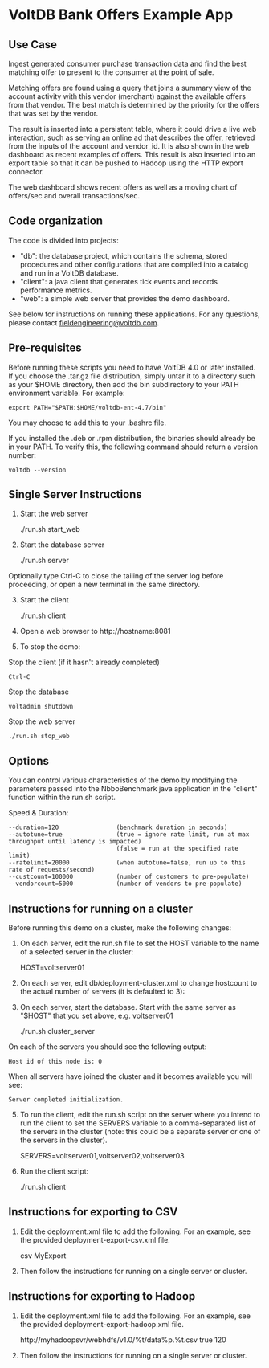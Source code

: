 # VoltDB Bank Offers Example App

Use Case
--------
Ingest generated consumer purchase transaction data and find the best matching offer to present to the consumer at the point of sale.

Matching offers are found using a query that joins a summary view of the account activity with this vendor (merchant) against the available offers from that vendor.  The best match is determined by the priority for the offers that was set by the vendor.

The result is inserted into a persistent table, where it could drive a live web interaction, such as serving an online ad that describes the offer, retrieved from the inputs of the account and vendor_id.  It is also shown in the web dashboard as recent examples of offers.  This result is also inserted into an export table so that it can be pushed to Hadoop using the HTTP export connector.

The web dashboard shows recent offers as well as a moving chart of offers/sec and overall transactions/sec.


Code organization
-----------------
The code is divided into projects:

- "db": the database project, which contains the schema, stored procedures and other configurations that are compiled into a catalog and run in a VoltDB database.  
- "client": a java client that generates tick events and records performance metrics.
- "web": a simple web server that provides the demo dashboard.

See below for instructions on running these applications.  For any questions, 
please contact fieldengineering@voltdb.com.

Pre-requisites
--------------

Before running these scripts you need to have VoltDB 4.0 or later installed.  If you choose the .tar.gz file distribution, simply untar it to a directory such as your $HOME directory, then add the bin subdirectory to your PATH environment variable.  For example:

    export PATH="$PATH:$HOME/voltdb-ent-4.7/bin"

You may choose to add this to your .bashrc file.

If you installed the .deb or .rpm distribution, the binaries should already be in your PATH.  To verify this, the following command should return a version number:

    voltdb --version

Single Server Instructions
-----------------

1. Start the web server

    ./run.sh start_web
   
2. Start the database server

    ./run.sh server

Optionally type Ctrl-C to close the tailing of the server log before proceeding, or open a new terminal in the same directory.

3. Start the client

    ./run.sh client

4. Open a web browser to http://hostname:8081

5. To stop the demo:

Stop the client (if it hasn't already completed)

    Ctrl-C
    
Stop the database

    voltadmin shutdown
   
Stop the web server

    ./run.sh stop_web


Options
-------
You can control various characteristics of the demo by modifying the parameters passed into the NbboBenchmark java application in the "client" function within the run.sh script.

Speed & Duration:

    --duration=120                (benchmark duration in seconds)
    --autotune=true               (true = ignore rate limit, run at max throughput until latency is impacted)
                                  (false = run at the specified rate limit)
    --ratelimit=20000             (when autotune=false, run up to this rate of requests/second)
    --custcount=100000            (number of customers to pre-populate)
    --vendorcount=5000            (number of vendors to pre-populate)


Instructions for running on a cluster
-------------------------------------

Before running this demo on a cluster, make the following changes:

1. On each server, edit the run.sh file to set the HOST variable to the name of a selected server in the cluster:
    
    HOST=voltserver01
    
2. On each server, edit db/deployment-cluster.xml to change hostcount to the actual number of servers (it is defaulted to 3):

    <cluster hostcount="3" sitesperhost="8" kfactor="1" />

4. On each server, start the database. Start with the same server as "$HOST" that you set above, e.g. voltserver01

	./run.sh cluster_server

On each of the servers you should see the following output:

    Host id of this node is: 0
    
When all servers have joined the cluster and it becomes available you will see:

    Server completed initialization.
    
5. To run the client, edit the run.sh script on the server where you intend to run the client to set the SERVERS variable to a comma-separated list of the servers in the cluster (note: this could be a separate server or one of the servers in the cluster).

    SERVERS=voltserver01,voltserver02,voltserver03
    
6. Run the client script:

	./run.sh client



Instructions for exporting to CSV
---------------------------------
1. Edit the deployment.xml file to add the following.  For an example, see the provided deployment-export-csv.xml file.

    <export enabled="true" target="file">
     <configuration>
      <property name="type">csv</property>
      <property name="nonce">MyExport</property>
     </configuration>
    </export>

2. Then follow the instructions for running on a single server or cluster.


Instructions for exporting to Hadoop
------------------------------------
1. Edit the deployment.xml file to add the following.  For an example, see the provided deployment-export-hadoop.xml file.

    <export enabled="true" target="http">
     <configuration>
      <property name="endpoint">
        http://myhadoopsvr/webhdfs/v1.0/%t/data%p.%t.csv
      </property>
      <property name="batch.mode">true</property>
      <property name="period">120</property>
     </configuration>
    </export>


2. Then follow the instructions for running on a single server or cluster.

